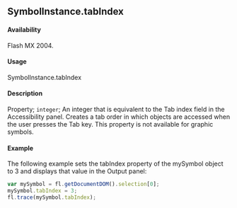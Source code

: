 ## SymbolInstance.tabIndex

#### Availability

Flash MX 2004.

#### Usage

SymbolInstance.tabIndex

#### Description

Property; `integer`; An integer that is equivalent to the Tab index field in the Accessibility panel. Creates a tab order in which objects are accessed when the user presses the Tab key. This property is not available for graphic symbols.

#### Example

The following example sets the tabIndex property of the mySymbol object to 3 and displays that value in the Output panel:

```javascript
var mySymbol = fl.getDocumentDOM().selection[0];
mySymbol.tabIndex = 3;
fl.trace(mySymbol.tabIndex);
```
